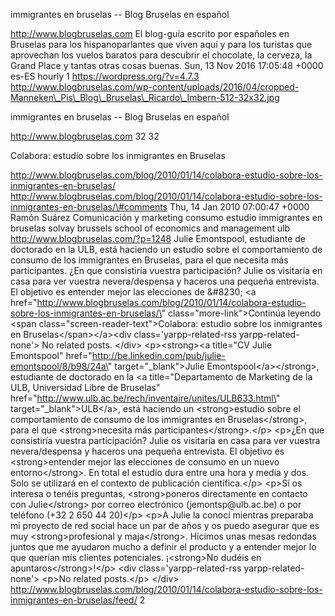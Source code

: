 immigrantes en bruselas -- Blog Bruselas en español

http://www.blogbruselas.com El blog-guía escrito por españoles en
Bruselas para los hispanoparlantes que viven aquí y para los turistas
que aprovechan los vuelos baratos para descubrir el chocolate, la
cerveza, la Grand Place y tantas otras cosas buenas. Sun, 13 Nov 2016
17:05:48 +0000 es-ES hourly 1 https://wordpress.org/?v=4.7.3
http://www.blogbruselas.com/wp-content/uploads/2016/04/cropped-Manneken\_Pis\_Blog\_Bruselas\_Ricardo\_Imbern-512-32x32.jpg

immigrantes en bruselas -- Blog Bruselas en español

http://www.blogbruselas.com 32 32

Colabora: estudio sobre los inmigrantes en Bruselas

http://www.blogbruselas.com/blog/2010/01/14/colabora-estudio-sobre-los-inmigrantes-en-bruselas/
http://www.blogbruselas.com/blog/2010/01/14/colabora-estudio-sobre-los-inmigrantes-en-bruselas/\#comments
Thu, 14 Jan 2010 07:00:47 +0000 Ramón Suárez Comunicación y marketing
consumo estudio immigrantes en bruselas solvay brussels school of
economics and management ulb http://www.blogbruselas.com/?p=1248 Julie
Emontspool, estudiante de doctorado en la ULB, está haciendo un estudio
sobre el comportamiento de consumo de los immigrantes en Bruselas, para
el que necesita más participantes. ¿En que consistiría vuestra
participación? Julie os visitaría en casa para ver vuestra
nevera/despensa y haceros una pequeña entrevista. El objetivo es
entender mejor las elecciones de &\#8230; \<a
href=\"http://www.blogbruselas.com/blog/2010/01/14/colabora-estudio-sobre-los-inmigrantes-en-bruselas/\"
class=\"more-link\"\>Continúa leyendo \<span
class=\"screen-reader-text\"\>Colabora: estudio sobre los inmigrantes en
Bruselas\</span\>\</a\>\<div class=\'yarpp-related-rss
yarpp-related-none\'\> No related posts. \</div\> \<p\>\<strong\>\<a
title=\"CV Julie Emontspool\"
href=\"http://be.linkedin.com/pub/julie-emontspool/8/b98/24a\"
target=\"\_blank\"\>Julie Emontspool\</a\>\</strong\>, estudiante de
doctorado en la \<a title=\"Departamento de Marketing de la ULB,
Universidad Libre de Bruselas\"
href=\"http://www.ulb.ac.be/rech/inventaire/unites/ULB633.html\"
target=\"\_blank\"\>ULB\</a\>, está haciendo un \<strong\>estudio sobre
el comportamiento de consumo de los immigrantes en Bruselas\</strong\>,
para el que \<strong\>necesita más participantes\</strong\>.\</p\>
\<p\>¿En que consistiría vuestra participación? Julie os visitaría en
casa para ver vuestra nevera/despensa y haceros una pequeña entrevista.
El objetivo es \<strong\>entender mejor las elecciones de consumo en un
nuevo entorno\</strong\>. En total el estudio dura entre una hora y
media y dos. Solo se utilizará en el contexto de publicación
científica.\</p\> \<p\>Sí os interesa o tenéis preguntas,
\<strong\>poneros directamente en contacto con Julie\</strong\> por
correo electrónico (jemontsp\@ulb.ac.be) o por teléfono (+32 2 650 44
20)\</p\> \<p\>A Julie la conocí mientras preparaba mi proyecto de red
social hace un par de años y os puedo asegurar que es muy
\<strong\>profesional y maja\</strong\>. Hicimos unas mesas redondas
juntos que me ayudaron mucho a definir el producto y a entender mejor lo
que querían mís clientes potenciales. ¡\<strong\>No dudéis en
apuntaros\</strong\>!\</p\> \<div class=\'yarpp-related-rss
yarpp-related-none\'\> \<p\>No related posts.\</p\> \</div\>
http://www.blogbruselas.com/blog/2010/01/14/colabora-estudio-sobre-los-inmigrantes-en-bruselas/feed/
2
